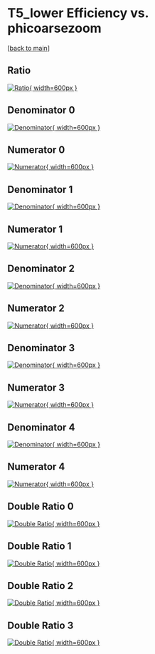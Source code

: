# T5_lower Efficiency vs. phicoarsezoom

[[back to main](./)]



## Ratio

[![Ratio](../mtv/var/T5_lower_loweta_11_-1_eff_phicoarsezoom.png){ width=600px }](../mtv/var/T5_lower_loweta_11_-1_eff_phicoarsezoom.pdf)

## Denominator 0

[![Denominator](../mtv/den/T5_lower_loweta_11_-1_eff_phicoarsezoom_den0.png){ width=600px }](../mtv/den/T5_lower_loweta_11_-1_eff_phicoarsezoom_den0.pdf)

## Numerator 0

[![Numerator](../mtv/num/T5_lower_loweta_11_-1_eff_phicoarsezoom_num0.png){ width=600px }](../mtv/num/T5_lower_loweta_11_-1_eff_phicoarsezoom_num0.pdf)

## Denominator 1

[![Denominator](../mtv/den/T5_lower_loweta_11_-1_eff_phicoarsezoom_den1.png){ width=600px }](../mtv/den/T5_lower_loweta_11_-1_eff_phicoarsezoom_den1.pdf)

## Numerator 1

[![Numerator](../mtv/num/T5_lower_loweta_11_-1_eff_phicoarsezoom_num1.png){ width=600px }](../mtv/num/T5_lower_loweta_11_-1_eff_phicoarsezoom_num1.pdf)

## Denominator 2

[![Denominator](../mtv/den/T5_lower_loweta_11_-1_eff_phicoarsezoom_den2.png){ width=600px }](../mtv/den/T5_lower_loweta_11_-1_eff_phicoarsezoom_den2.pdf)

## Numerator 2

[![Numerator](../mtv/num/T5_lower_loweta_11_-1_eff_phicoarsezoom_num2.png){ width=600px }](../mtv/num/T5_lower_loweta_11_-1_eff_phicoarsezoom_num2.pdf)

## Denominator 3

[![Denominator](../mtv/den/T5_lower_loweta_11_-1_eff_phicoarsezoom_den3.png){ width=600px }](../mtv/den/T5_lower_loweta_11_-1_eff_phicoarsezoom_den3.pdf)

## Numerator 3

[![Numerator](../mtv/num/T5_lower_loweta_11_-1_eff_phicoarsezoom_num3.png){ width=600px }](../mtv/num/T5_lower_loweta_11_-1_eff_phicoarsezoom_num3.pdf)

## Denominator 4

[![Denominator](../mtv/den/T5_lower_loweta_11_-1_eff_phicoarsezoom_den4.png){ width=600px }](../mtv/den/T5_lower_loweta_11_-1_eff_phicoarsezoom_den4.pdf)

## Numerator 4

[![Numerator](../mtv/num/T5_lower_loweta_11_-1_eff_phicoarsezoom_num4.png){ width=600px }](../mtv/num/T5_lower_loweta_11_-1_eff_phicoarsezoom_num4.pdf)

## Double Ratio 0

[![Double Ratio](../mtv/ratio/T5_lower_loweta_11_-1_eff_phicoarsezoom_ratio0.png){ width=600px }](../mtv/ratio/T5_lower_loweta_11_-1_eff_phicoarsezoom_ratio0.pdf)

## Double Ratio 1

[![Double Ratio](../mtv/ratio/T5_lower_loweta_11_-1_eff_phicoarsezoom_ratio1.png){ width=600px }](../mtv/ratio/T5_lower_loweta_11_-1_eff_phicoarsezoom_ratio1.pdf)

## Double Ratio 2

[![Double Ratio](../mtv/ratio/T5_lower_loweta_11_-1_eff_phicoarsezoom_ratio2.png){ width=600px }](../mtv/ratio/T5_lower_loweta_11_-1_eff_phicoarsezoom_ratio2.pdf)

## Double Ratio 3

[![Double Ratio](../mtv/ratio/T5_lower_loweta_11_-1_eff_phicoarsezoom_ratio3.png){ width=600px }](../mtv/ratio/T5_lower_loweta_11_-1_eff_phicoarsezoom_ratio3.pdf)


